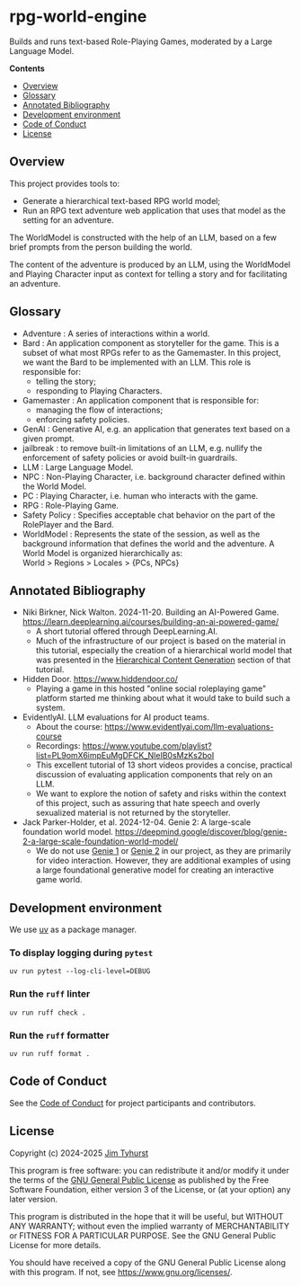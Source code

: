 # rpg-world-engine
Builds and runs text-based Role-Playing Games, moderated by a Large Language Model.

**Contents**

- [Overview](#overview)
- [Glossary](#glossary)
- [Annotated Bibliography](#annotated-bibliography)
- [Development environment](#development-environment)
- [Code of Conduct](#code-of-conduct)
- [License](#license)

## Overview

This project provides tools to:

- Generate a hierarchical text-based RPG world model;
- Run an RPG text adventure web application that uses that model as the
    setting for an adventure.

The WorldModel is constructed with the help of an LLM, based on a few
brief prompts from the person building the world.

The content of the adventure is produced by an LLM, using the WorldModel
and Playing Character input as context for telling a story and for
facilitating an adventure.

## Glossary

- Adventure : A series of interactions within a world.
- Bard : An application component as storyteller for the game. This is a
    subset of what most RPGs refer to as the Gamemaster. In this project, we
    want the Bard to be implemented with an LLM.
    This role is responsible for:
    - telling the story;
    - responding to Playing Characters.
- Gamemaster : An application component that is responsible for:
    - managing the flow of interactions;
    - enforcing safety policies.
- GenAI : Generative AI, e.g. an application that generates text based on a
    given prompt.
- jailbreak : to remove built-in limitations of an LLM, e.g. nullify the
    enforcement of safety policies or avoid built-in guardrails.
- LLM : Large Language Model.
- NPC : Non-Playing Character, i.e. background character defined within the
    World Model.
- PC : Playing Character, i.e. human who interacts with the game.
- RPG : Role-Playing Game.
- Safety Policy : Specifies acceptable chat behavior on the part of the
    RolePlayer and the Bard.
- WorldModel : Represents the state of the session, as well as the
    background information that defines the world and the adventure.
    A World Model is organized hierarchically as:<br>
	World > Regions > Locales > {PCs, NPCs}

## Annotated Bibliography
- Niki Birkner, Nick Walton. 2024-11-20. Building an AI-Powered Game.
    https://learn.deeplearning.ai/courses/building-an-ai-powered-game/
    - A short tutorial offered through DeepLearning.AI.
    - Much of the infrastructure of our project is based on the material
        in this tutorial, especially the creation of a hierarchical world
        model that was presented in the
        [Hierarchical Content Generation](https://learn.deeplearning.ai/courses/building-an-ai-powered-game/lesson/2/hierarchical-content-generation)
        section of that tutorial.
- Hidden Door.
    https://www.hiddendoor.co/
    - Playing a game in this hosted "online social roleplaying game"
        platform started me thinking about what it would take to build
        such a system.
- EvidentlyAI. LLM evaluations for AI product teams.
    - About the course: https://www.evidentlyai.com/llm-evaluations-course
    - Recordings: https://www.youtube.com/playlist?list=PL9omX6impEuMgDFCK_NleIB0sMzKs2boI
    - This excellent tutorial of 13 short videos provides a concise,
        practical discussion of evaluating application components that
        rely on an LLM.
    - We want to explore the notion of safety and risks within the context
        of this project, such as assuring that hate speech and overly
        sexualized material is not returned by the storyteller.
- Jack Parker-Holder, et al. 2024-12-04. Genie 2: A large-scale foundation world model.
    https://deepmind.google/discover/blog/genie-2-a-large-scale-foundation-world-model/
    - We do not use
        [Genie 1](https://deepmind.google/research/publications/60474/)
        or
        [Genie 2](https://deepmind.google/discover/blog/genie-2-a-large-scale-foundation-world-model/)
        in our project, as they are primarily for video interaction.
        However, they are additional examples of using a large foundational
        generative model for creating an interactive game world.

## Development environment

We use [uv](https://github.com/astral-sh/uv) as a package manager.

### To display logging during `pytest`
```shell
uv run pytest --log-cli-level=DEBUG
```

### Run the `ruff` linter
```shell
uv run ruff check .
```

### Run the `ruff` formatter
```shell
uv run ruff format .
```

## Code of Conduct

See the [Code of Conduct](./CODE_OF_CONDUCT.md) for project participants and
contributors.

## License

Copyright (c) 2024-2025 [Jim Tyhurst](https://jimtyhurst.com)

This program is free software: you can redistribute it and/or modify
it under the terms of the
[GNU General Public License](https://www.gnu.org/licenses/)
as published by the Free Software Foundation, either version 3 of the License,
or (at your option) any later version.

This program is distributed in the hope that it will be useful,
but WITHOUT ANY WARRANTY; without even the implied warranty of
MERCHANTABILITY or FITNESS FOR A PARTICULAR PURPOSE.  See the
GNU General Public License for more details.

You should have received a copy of the GNU General Public License
along with this program.  If not, see <https://www.gnu.org/licenses/>.
